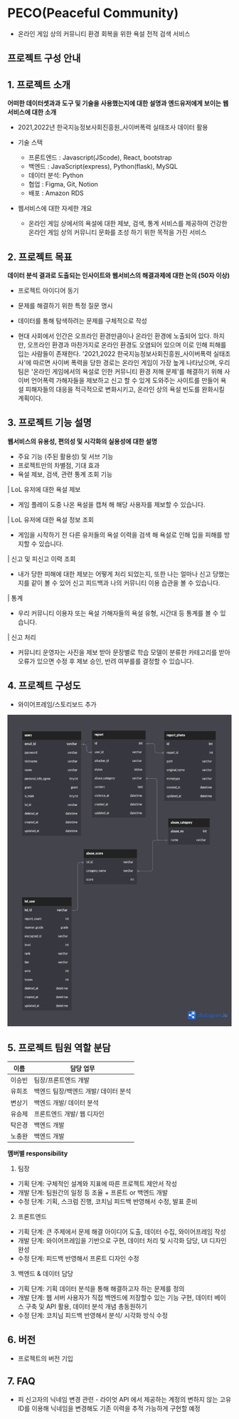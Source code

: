 # PECO(Peaceful Community)
- 온라인 게임 상의 커뮤니티 환경 회복을 위한 욕설 전적 검색 서비스


## 프로젝트 구성 안내
## 1. 프로젝트 소개

**어떠한 데이터셋과과 도구 및 기술을 사용했는지에 대한 설명과 엔드유저에게 보이는 웹서비스에 대한 소개**

  - 2021,2022년 한국지능정보사회진흥원_사이버폭력 실태조사 데이터 활용
  - 기술 스택
    - 프론트엔드 : Javascript(JScode), React, bootstrap
    - 백엔드 : JavaScript(express), Python(flask), MySQL
    - 데이터 분석: Python
    - 협업 : Figma, Git, Notion
    - 배포 : Amazon RDS

  - 웹서비스에 대한 자세한 개요
    - 온라인 게임 상에서의 욕설에 대한 제보, 검색, 통계 서비스를 제공하여 건강한 온라인 게임 상의 커뮤니티 문화를 조성 하기 위한 목적을 가진 서비스

## 2. 프로젝트 목표

**데이터 분석 결과로 도출되는 인사이트와 웹서비스의 해결과제에 대한 논의 (50자 이상)**
  - 프로젝트 아이디어 동기
  - 문제를 해결하기 위한 특정 질문 명시
  - 데이터를 통해 탐색하려는 문제를 구체적으로 작성

  - 현대 사회에서 인간은 오프라인 환경만큼이나 온라인 환경에 노출되어 있다. 하지만, 오프라인 환경과 마찬가지로 온라인 환경도 오염되어 있으며 이로 인해 피해를 입는 사람들이 존재한다. '2021,2022 한국지능정보사회진흥원_사이버폭력 실태조사'에 따르면 사이버 폭력을 당한 경로는 온라인 게임이 가장 높게 나타났으며, 우리팀은 '온라인 게임에서의 욕설로 인한 커뮤니티 환경 저해 문제'를 해결하기 위해 사이버 언어폭력 가해자들을 제보하고 신고 할 수 있게 도와주는 사이트를 만들어 욕설 피해자들의 대응을 적극적으로 변화시키고, 온라인 상의 욕설 빈도를 완화시킬 계획이다.


## 3. 프로젝트 기능 설명

**웹서비스의 유용성, 편의성 및 시각화의 실용성에 대한 설명**
  - 주요 기능 (주된 활용성) 및 서브 기능
  - 프로젝트만의 차별점, 기대 효과
  - 욕설 제보, 검색, 관련 통계 조회 기능

  | LoL 유저에 대한 욕설 제보  
  - 게임 플레이 도중 나온 욕설을 캡쳐 해 해당 사용자를 제보할 수 있습니다.  

  | LoL 유저에 대한 욕설 정보 조회
  - 게임을 시작하기 전 다른 유저들의 욕설 이력을 검색 해 욕설로 인해 입을 피해를 방지할 수 있습니다.

  | 신고 및 피신고 이력 조회
  - 내가 당한 피해에 대한 제보는 어떻게 처리 되었는지, 또한 나는 얼마나 신고 당했는지를 같이 볼 수 있어 신고 피드백과 나의 커뮤니티 이용 습관을 볼 수 있습니다.

  | 통계
  - 우리 커뮤니티 이용자 또는 욕설 가해자들의 욕설 유형, 시간대 등 통계를 볼 수 있습니다.

  | 신고 처리
  - 커뮤니티 운영자는 사진을 제보 받아 문장별로 학습 모델이 분류한 카테고리를 받아 오류가 있으면 수정 후 제보 승인, 반려 여부를를 결정할 수 있습니다.


  

## 4. 프로젝트 구성도
  - 와이어프레임/스토리보드 추가
  <img src="readmeImg/honeybeeERD.png" alt="ERD" width="700" height="700">

## 5. 프로젝트 팀원 역할 분담
| 이름 | 담당 업무 |
| ------ | ------ |
| 이승빈 | 팀장/프론트엔드 개발 |
| 유희조 | 백엔드 팀장/백엔드 개발/ 데이터 분석 |
| 변상기 | 백엔드 개발/ 데이터 분석 |
| 유승제 | 프론트엔드 개발/ 웹 디자인 |
| 탁은경 | 백엔드 개발 |
| 노충완 | 백엔드 개발 |

**멤버별 responsibility**

1. 팀장 

- 기획 단계: 구체적인 설계와 지표에 따른 프로젝트 제안서 작성
- 개발 단계: 팀원간의 일정 등 조율 + 프론트 or 백엔드 개발
- 수정 단계: 기획, 스크럼 진행, 코치님 피드백 반영해서 수정, 발표 준비

2. 프론트엔드 

- 기획 단계: 큰 주제에서 문제 해결 아이디어 도출, 데이터 수집, 와이어프레임 작성
- 개발 단계: 와이어프레임을 기반으로 구현, 데이터 처리 및 시각화 담당, UI 디자인 완성
- 수정 단계: 피드백 반영해서 프론트 디자인 수정

 3. 백엔드 & 데이터 담당  

- 기획 단계: 기획 데이터 분석을 통해 해결하고자 하는 문제를 정의
- 개발 단계: 웹 서버 사용자가 직접 백엔드에 저장할수 있는 기능 구현, 데이터 베이스 구축 및 API 활용, 데이터 분석 개념 총동원하기
- 수정 단계: 코치님 피드백 반영해서 분석/ 시각화 방식 수정

## 6. 버전
  - 프로젝트의 버전 기입

## 7. FAQ
  - 피 신고자의 닉네임 변경 관련 - 라이엇 API 에서 제공하는 계정의 변하지 않는 고유 ID를 이용해 닉네임을 변경해도 기존 이력을 추적 가능하게 구현할 예정

